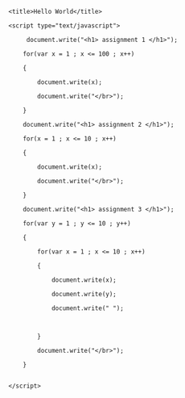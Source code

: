 
<html>

<head>

    <title>Hello World</title>

</head>

<body>

    <script type="text/javascript">

         document.write("<h1> assignment 1 </h1>");

        for(var x = 1 ; x <= 100 ; x++)

        {

            document.write(x);

            document.write("</br>");

        }

        document.write("<h1> assignment 2 </h1>");

        for(x = 1 ; x <= 10 ; x++)

        {

            document.write(x);

            document.write("</br>");

        }

        document.write("<h1> assignment 3 </h1>");

        for(var y = 1 ; y <= 10 ; y++)

        {

            for(var x = 1 ; x <= 10 ; x++)

            {

                document.write(x);

                document.write(y);

                document.write(" ");



            }

            document.write("</br>");

        }


    </script>

</body>

</html>

